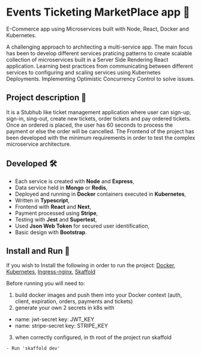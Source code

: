 # Events Ticketing MarketPlace app 📌

E-Commerce app using Microservices built with Node, React, Docker and Kubernetes.

A challenging approach to architecting a multi-service app. The main focus has been to develop different services praticing patterns to create scalable collection of microservices built in a Server Side Rendering React application. Learning best practices from communicating between different services to configuring and scaling services using Kubernetes Deployments. Implementing Optimistic Concurrency Control to solve issues.

## Project description 📓

It is a Stubhub like ticket management application where user can sign-up, sign-in, sing-out, create new tickets, order tickets and pay ordered tickets. Once an ordered is placed, the user has 60 seconds to process the payment or else the order will be cancelled. The Frontend of the project has been developed with the minimum requirements in order to test the complex microservice architecture.

## Developed 🛠️

- Each service is created with <b>Node</b> and <b>Express</b>,
- Data service held in <b>Mongo</b> or <b>Redis</b>,
- Deployed and running in <b>Docker</b> containers executed in <b>Kubernetes</b>,
- Written in <b>Typescript</b>,
- Frontend with <b>React</b> and <b>Next</b>,
- Payment processed using <b>Stripe</b>,
- Testing with <b>Jest</b> and <b>Supertest</b>,
- Used <b>Json Web Token</b> for secured user identification,
- Basic design with <b>Bootstrap</b>.

## Install and Run 🔧

If you wish to
Install the following in order to run the project:
[Docker](https://www.docker.com/products/docker-desktop/), [Kubernetes](https://kubernetes.io/releases/download/), [Ingress-nginx](https://kubernetes.github.io/ingress-nginx/deploy/), [Skaffold](https://skaffold.dev/docs/install/#managed-ide)

Before running you will need to:

1. build docker images and push them into your Docker context (auth, client, expiration, orders, payments and tickets)
2. generate your own 2 secrets in k8s with

- name: jwt-secret
  key: JWT_KEY
- name: stripe-secret
  key: STRIPE_KEY

3. when correctly configured, in th root of the project run skaffold

```
- Run 'skaffold dev'
```
